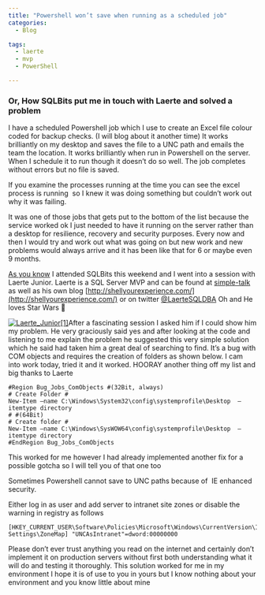 ```yaml
---
title: "Powershell won’t save when running as a scheduled job"
categories:
  - Blog

tags:
  - laerte
  - mvp
  - PowerShell

---
```

### Or, How SQLBits put me in touch with Laerte and solved a problem

I have a scheduled Powershell job which I use to create an Excel file colour coded for backup checks. (I will blog about it another time) It works brilliantly on my desktop and saves the file to a UNC path and emails the team the location. It works brilliantly when run in Powershell on the server. When I schedule it to run though it doesn’t do so well. The job completes without errors but no file is saved.

If you examine the processes running at the time you can see the excel process is running  so I knew it was doing something but couldn’t work out why it was failing.

It was one of those jobs that gets put to the bottom of the list because the service worked ok I just needed to have it running on the server rather than a desktop for resilience, recovery and security purposes. Every now and then I would try and work out what was going on but new work and new problems would always arrive and it has been like that for 6 or maybe even 9 months.

[As you know](https://blog.robsewell.com/12-things-i-learnt-at-sqlbits-xi/) I attended SQLBits this weekend and I went into a session with Laerte Junior. Laerte is a SQL Server MVP and can be found at [simple-talk](https://www.simple-talk.com/author/laerte-junior/) as well as his own blog [http://shellyourexperience.com/](http://shellyourexperience.com/) or on twitter [@LaerteSQLDBA](https://twitter.com/LaerteSQLDBA) Oh and He loves Star Wars 🙂

[![Laerte_Junior[1]](https://i0.wp.com/sqldbawithabeard.com/wp-content/uploads/2013/05/laerte_junior1_thumb.jpg?resize=168%2C223 "Laerte_Junior[1]")](https://i0.wp.com/sqldbawithabeard.com/wp-content/uploads/2013/05/laerte_junior1.jpg)After a fascinating session I asked him if I could show him my problem. He very graciously said yes and after looking at the code and listening to me explain the problem he suggested this very simple solution which he said had taken him a great deal of searching to find. It’s a bug with COM objects and requires the creation of folders as shown below. I cam into work today, tried it and it worked. HOORAY another thing off my list and big thanks to Laerte

    #Region Bug_Jobs_ComObjects #(32Bit, always) 
    # Create Folder #
    New-Item –name C:\Windows\System32\config\systemprofile\Desktop  –itemtype directory 
    # #(64Bit) 
    # Create folder #
    New-Item –name C:\Windows\SysWOW64\config\systemprofile\Desktop  –itemtype directory
    #EndRegion Bug_Jobs_ComObjects

This worked for me however I had already implemented another fix for a possible gotcha so I will tell you of that one too

Sometimes Powershell cannot save to UNC paths because of  IE enhanced security.

Either log in as user and add server to intranet site zones or disable the warning in registry as follows

    [HKEY_CURRENT_USER\Software\Policies\Microsoft\Windows\CurrentVersion\Internet Settings\ZoneMap] "UNCAsIntranet"=dword:00000000

Please don’t ever trust anything you read on the internet and certainly don’t implement it on production servers without first both understanding what it will do and testing it thoroughly. This solution worked for me in my environment I hope it is of use to you in yours but I know nothing about your environment and you know little about mine



